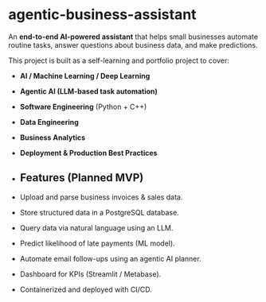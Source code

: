 # agentic-business-assistant

An **end-to-end AI-powered assistant** that helps small businesses automate routine tasks, answer questions about business data, and make predictions.

This project is built as a self-learning and portfolio project to cover:
- **AI / Machine Learning / Deep Learning**
- **Agentic AI (LLM-based task automation)**
- **Software Engineering** (Python + C++)
- **Data Engineering**
- **Business Analytics**
- **Deployment & Production Best Practices**

- ## Features (Planned MVP)
- Upload and parse business invoices & sales data.
- Store structured data in a PostgreSQL database.
- Query data via natural language using an LLM.
- Predict likelihood of late payments (ML model).
- Automate email follow-ups using an agentic AI planner.
- Dashboard for KPIs (Streamlit / Metabase).
- Containerized and deployed with CI/CD.

